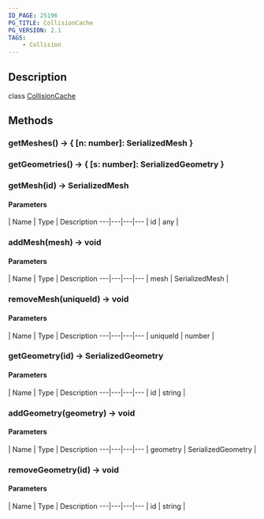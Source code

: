 ```yaml
---
ID_PAGE: 25196
PG_TITLE: CollisionCache
PG_VERSION: 2.1
TAGS:
    - Collision
---
```

## Description

class [CollisionCache](/classes/3.1/CollisionCache)



## Methods

### getMeshes() &rarr; { [n: number]: SerializedMesh }


### getGeometries() &rarr; { [s: number]: SerializedGeometry }


### getMesh(id) &rarr; SerializedMesh



#### Parameters
 | Name | Type | Description
---|---|---|---
 | id | any | 

### addMesh(mesh) &rarr; void



#### Parameters
 | Name | Type | Description
---|---|---|---
 | mesh | SerializedMesh | 

### removeMesh(uniqueId) &rarr; void



#### Parameters
 | Name | Type | Description
---|---|---|---
 | uniqueId | number | 

### getGeometry(id) &rarr; SerializedGeometry



#### Parameters
 | Name | Type | Description
---|---|---|---
 | id | string | 

### addGeometry(geometry) &rarr; void



#### Parameters
 | Name | Type | Description
---|---|---|---
 | geometry | SerializedGeometry | 

### removeGeometry(id) &rarr; void



#### Parameters
 | Name | Type | Description
---|---|---|---
 | id | string | 

